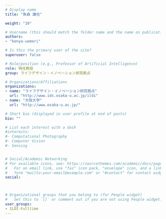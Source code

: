 ```yaml
---
# Display name
title: "魚森 謙也"

weight: "10"

# Username (this should match the folder name and the name on publications)
authors:
- "kenya-uomori"

# Is this the primary user of the site?
superuser: false

# Role/position (e.g., Professor of Artificial Intelligence)
role: 特任教授
group: ライフデザイン・イノベーション研究拠点

# Organizations/Affiliations
organizations:
- name: "ライフデザイン・イノベーション研究拠点"
  url: "http://www.ids.osaka-u.ac.jp/ildi"
- name: "大阪大学"
  url: "http://www.osaka-u.ac.jp/"

# Short bio (displayed in user profile at end of posts)
bio: ""

# List each interest with a dash
#interests:
#- Computational Photography
#- Computer Vision
#- Sensing


# Social/Academic Networking
# For available icons, see: https://sourcethemes.com/academic/docs/page-builder/#icons
#   For an email link, use "fas" icon pack, "envelope" icon, and a link in the
#   form "mailto:your-email@example.com" or "#contact" for contact widget.
social:



# Organizational groups that you belong to (for People widget)
#   Set this to `[]` or comment out if you are not using People widget.
user_groups: 
- ILDI-Fulltime
---
```


